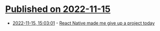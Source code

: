 # [Published on 2022-11-15](index.md)

* [2022-11-15, 15:03:01](https://news.ycombinator.com/item?id=33609943) - [React Native made me give up a project today](https://news.ycombinator.com/item?id=33609943)
